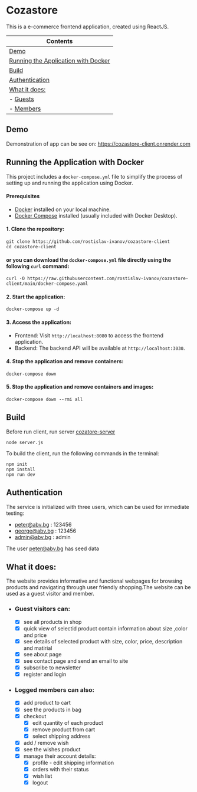 # Cozastore

This is a e-commerce frontend application, created using ReactJS.

| Contents
|---
| [Demo](#demo)
| [Running the Application with Docker](#running-the-application-with-docker)
| [Build](#build)
| [Authentication](#authentication)
| [What it does:](#what-it-does)
| - [Guests](#guest-visitors-can)
| - [Members](#logged-members-can-also)

## Demo

Demonstration of app can be see on: https://cozastore-client.onrender.com


## Running the Application with Docker

This project includes a `docker-compose.yml` file to simplify the process of setting up and running the application using Docker.

#### Prerequisites

- [Docker](https://www.docker.com/get-started) installed on your local machine.
- [Docker Compose](https://docs.docker.com/compose/install/) installed (usually included with Docker Desktop).

#### 1. Clone the repository:
```
git clone https://github.com/rostislav-ivanov/cozastore-client
cd cozastore-client

```
#### or you can download the `docker-compose.yml` file directly using the following `curl` command:
```
curl -O https://raw.githubusercontent.com/rostislav-ivanov/cozastore-client/main/docker-compose.yaml

```

#### 2. Start the application:

```
docker-compose up -d

```

#### 3. Access the application:

- Frontend: Visit `http://localhost:8080` to access the frontend application.
- Backend: The backend API will be available at `http://localhost:3030`.

#### 4. Stop the application and remove containers:

```
docker-compose down

```

#### 5. Stop the application and remove containers and images:

```
docker-compose down --rmi all

```

## Build

Before run client, run server [cozatore-server](https://github.com/rostislav-ivanov/cozastore-server)

```
node server.js

```

To build the client, run the following commands in the terminal:

```
npm init
npm install
npm run dev

```


## Authentication

The service is initialized with three users, which can be used for immediate testing:

- peter@abv.bg : 123456
- george@abv.bg : 123456
- admin@abv.bg : admin

The user peter@abv.bg has seed data


## What it does:

The website provides informative and functional webpages for browsing products and navigating through user friendly shopping.The website can be used as a guest visitor and member.

- ### Guest visitors can:
  - [x] see all products in shop
  - [x] quick view of selectid product contain information about size ,color and price
  - [x] see details of selected product with size, color, price, description and matirial
  - [x] see about page
  - [x] see contact page and send an email to site
  - [x] subscribe to newsletter
  - [x] register and login
- ### Logged members can also:
  - [x] add product to cart
  - [x] see the products in bag
  - [x] checkout
    - [x] edit quantity of each product
    - [x] remove product from cart
    - [x] select shipping address
  - [x] add / remove wish
  - [x] see the wishes product
  - [x] manage their account details:
    - [x] profile - edit shipping information
    - [x] orders with their status
    - [x] wish list
    - [x] logout
